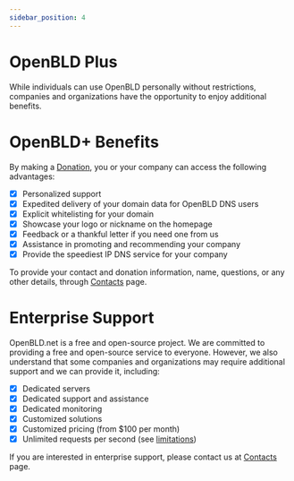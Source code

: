 ```yaml
---
sidebar_position: 4
---
```


# OpenBLD Plus

While individuals can use OpenBLD personally without restrictions, companies and organizations have the opportunity to enjoy additional benefits.

# OpenBLD+ Benefits

By making a [Donation](/docs/donation.md), you or your company can access the following advantages:

- [x] Personalized support 
- [x] Expedited delivery of your domain data for OpenBLD DNS users 
- [x] Explicit whitelisting for your domain 
- [x] Showcase your logo or nickname on the homepage 
- [x] Feedback or a thankful letter if you need one from us 
- [x] Assistance in promoting and recommending your company 
- [x] Provide the speediest IP DNS service for your company

To provide your contact and donation information, name, questions, or any other details, through [Contacts](/docs/contacts.md) page.

# Enterprise Support

OpenBLD.net is a free and open-source project. We are committed to providing a free and open-source service to everyone. 
However, we also understand that some companies and organizations may require additional support and we can provide it, including:

- [x] Dedicated servers
- [x] Dedicated support and assistance
- [x] Dedicated monitoring
- [x] Customized solutions
- [x] Customized pricing (from $100 per month)
- [x] Unlimited requests per second (see [limitations](/docs/overwiew/how-it-works/#limitations))

If you are interested in enterprise support, please contact us at [Contacts](/docs/contacts.md) page.

